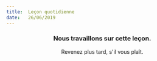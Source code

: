 ```yaml
---
title:  Leçon quotidienne
date:   26/06/2019
---
```


### <center>Nous travaillons sur cette leçon.</center>
<center>Revenez plus tard, s'il vous plaît.</center>
